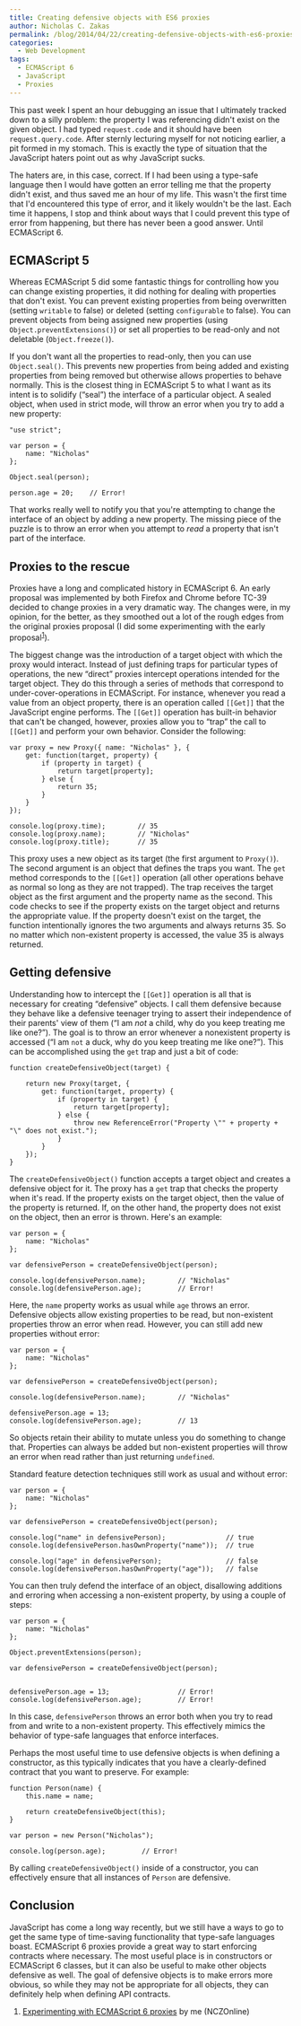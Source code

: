 ```yaml
---
title: Creating defensive objects with ES6 proxies
author: Nicholas C. Zakas
permalink: /blog/2014/04/22/creating-defensive-objects-with-es6-proxies/
categories:
  - Web Development
tags:
  - ECMAScript 6
  - JavaScript
  - Proxies
---
```

This past week I spent an hour debugging an issue that I ultimately tracked down to a silly problem: the property I was referencing didn't exist on the given object. I had typed `request.code` and it should have been `request.query.code`. After sternly lecturing myself for not noticing earlier, a pit formed in my stomach. This is exactly the type of situation that the JavaScript haters point out as why JavaScript sucks.

The haters are, in this case, correct. If I had been using a type-safe language then I would have gotten an error telling me that the property didn't exist, and thus saved me an hour of my life. This wasn't the first time that I'd encountered this type of error, and it likely wouldn't be the last. Each time it happens, I stop and think about ways that I could prevent this type of error from happening, but there has never been a good answer. Until ECMAScript 6.

## ECMAScript 5

Whereas ECMAScript 5 did some fantastic things for controlling how you can change existing properties, it did nothing for dealing with properties that don't exist. You can prevent existing properties from being overwritten (setting `writable` to false) or deleted (setting `configurable` to false). You can prevent objects from being assigned new properties (using `Object.preventExtensions()`) or set all properties to be read-only and not deletable (`Object.freeze()`). 

If you don't want all the properties to read-only, then you can use `Object.seal()`. This prevents new properties from being added and existing properties from being removed but otherwise allows properties to behave normally. This is the closest thing in ECMAScript 5 to what I want as its intent is to solidify (&#8220;seal&#8221;) the interface of a particular object. A sealed object, when used in strict mode, will throw an error when you try to add a new property:

    "use strict";
    
    var person = {
        name: "Nicholas"
    };
    
    Object.seal(person);
    
    person.age = 20;    // Error!
    

That works really well to notify you that you're attempting to change the interface of an object by adding a new property. The missing piece of the puzzle is to throw an error when you attempt to *read* a property that isn't part of the interface.

## Proxies to the rescue

Proxies have a long and complicated history in ECMAScript 6. An early proposal was implemented by both Firefox and Chrome before TC-39 decided to change proxies in a very dramatic way. The changes were, in my opinion, for the better, as they smoothed out a lot of the rough edges from the original proxies proposal (I did some experimenting with the early proposal<sup>[1]</sup>). 

The biggest change was the introduction of a target object with which the proxy would interact. Instead of just defining traps for particular types of operations, the new &#8220;direct&#8221; proxies intercept operations intended for the target object. They do this through a series of methods that correspond to under-cover-operations in ECMAScript. For instance, whenever you read a value from an object property, there is an operation called `[[Get]]` that the JavaScript engine performs. The `[[Get]]` operation has built-in behavior that can't be changed, however, proxies allow you to &#8220;trap&#8221; the call to `[[Get]]` and perform your own behavior. Consider the following:

    var proxy = new Proxy({ name: "Nicholas" }, {
        get: function(target, property) {
            if (property in target) {
                return target[property];
            } else {
                return 35;
            }
        }
    });
    
    console.log(proxy.time);        // 35
    console.log(proxy.name);        // "Nicholas"
    console.log(proxy.title);       // 35

This proxy uses a new object as its target (the first argument to `Proxy()`). The second argument is an object that defines the traps you want. The `get` method corresponds to the `[[Get]]` operation (all other operations behave as normal so long as they are not trapped). The trap receives the target object as the first argument and the property name as the second. This code checks to see if the property exists on the target object and returns the appropriate value. If the property doesn't exist on the target, the function intentionally ignores the two arguments and always returns 35. So no matter which non-existent property is accessed, the value 35 is always returned.

## Getting defensive

Understanding how to intercept the `[[Get]]` operation is all that is necessary for creating &#8220;defensive&#8221; objects. I call them defensive because they behave like a defensive teenager trying to assert their independence of their parents' view of them (&#8220;I am *not* a child, why do you keep treating me like one?&#8221;). The goal is to throw an error whenever a nonexistent property is accessed (&#8220;I am `not` a duck, why do you keep treating me like one?&#8221;). This can be accomplished using the `get` trap and just a bit of code:

    function createDefensiveObject(target) {
        
        return new Proxy(target, {
            get: function(target, property) {
                if (property in target) {
                    return target[property];
                } else {
                    throw new ReferenceError("Property \"" + property + "\" does not exist.");
                }
            }
        });
    }

The `createDefensiveObject()` function accepts a target object and creates a defensive object for it. The proxy has a `get` trap that checks the property when it's read. If the property exists on the target object, then the value of the property is returned. If, on the other hand, the property does not exist on the object, then an error is thrown. Here's an example:

    var person = {
        name: "Nicholas"
    };
    
    var defensivePerson = createDefensiveObject(person);
    
    console.log(defensivePerson.name);        // "Nicholas"
    console.log(defensivePerson.age);         // Error!

Here, the `name` property works as usual while `age` throws an error.  
Defensive objects allow existing properties to be read, but non-existent properties throw an error when read. However, you can still add new properties without error:

    var person = {
        name: "Nicholas"
    };
    
    var defensivePerson = createDefensiveObject(person);
    
    console.log(defensivePerson.name);        // "Nicholas"
    
    defensivePerson.age = 13;
    console.log(defensivePerson.age);         // 13

So objects retain their ability to mutate unless you do something to change that. Properties can always be added but non-existent properties will throw an error when read rather than just returning `undefined`.

Standard feature detection techniques still work as usual and without error:

    var person = {
        name: "Nicholas"
    };
    
    var defensivePerson = createDefensiveObject(person);
    
    console.log("name" in defensivePerson);               // true
    console.log(defensivePerson.hasOwnProperty("name"));  // true
    
    console.log("age" in defensivePerson);                // false
    console.log(defensivePerson.hasOwnProperty("age"));   // false
    

You can then truly defend the interface of an object, disallowing additions and erroring when accessing a non-existent property, by using a couple of steps:

    var person = {
        name: "Nicholas"
    };
    
    Object.preventExtensions(person);
    
    var defensivePerson = createDefensiveObject(person);
    
    
    defensivePerson.age = 13;                 // Error!
    console.log(defensivePerson.age);         // Error!
    

In this case, `defensivePerson` throws an error both when you try to read from and write to a non-existent property. This effectively mimics the behavior of type-safe languages that enforce interfaces.

Perhaps the most useful time to use defensive objects is when defining a constructor, as this typically indicates that you have a clearly-defined contract that you want to preserve. For example:

    function Person(name) {
        this.name = name;
    
        return createDefensiveObject(this);
    }
    
    var person = new Person("Nicholas");
    
    console.log(person.age);         // Error!

By calling `createDefensiveObject()` inside of a constructor, you can effectively ensure that all instances of `Person` are defensive.

## Conclusion

JavaScript has come a long way recently, but we still have a ways to go to get the same type of time-saving functionality that type-safe languages boast. ECMAScript 6 proxies provide a great way to start enforcing contracts where necessary. The most useful place is in constructors or ECMAScript 6 classes, but it can also be useful to make other objects defensive as well. The goal of defensive objects is to make errors more obvious, so while they may not be appropriate for all objects, they can definitely help when defining API contracts.


  1. [Experimenting with ECMAScript 6 proxies][1] by me (NCZOnline)

 [1]: {{site.url}}/blog/2011/09/15/experimenting-with-ecmascript-6-proxies/
